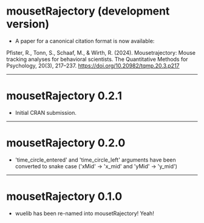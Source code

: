 # mousetRajectory (development version)

* A paper for a canonical citation format is now available:

Pfister, R., Tonn, S., Schaaf, M., & Wirth, R. (2024). Mousetrajectory: 
Mouse tracking analyses for behavioral scientists. The Quantitative Methods for Psychology, 20(3), 217–237. https://doi.org/10.20982/tqmp.20.3.p217

---

# mousetRajectory 0.2.1

* Initial CRAN submission.

---

# mousetRajectory 0.2.0

* 'time_circle_entered' and 'time_circle_left' arguments have been converted to snake case ('xMid' -> 'x_mid' and 'yMid' -> 'y_mid')

---

# mousetRajectory 0.1.0 

* wuelib has been re-named into mousetRajectory! Yeah!

